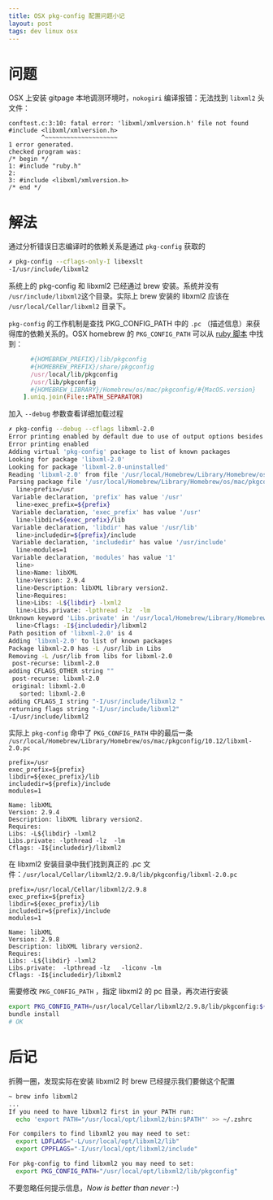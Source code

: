 ```yaml
---
title: OSX pkg-config 配置问题小记
layout: post
tags: dev linux osx
---
```




# 问题

OSX 上安装 gitpage 本地调测环境时，`nokogiri` 编译报错：无法找到 `libxml2` 头文件：

```make
conftest.c:3:10: fatal error: 'libxml/xmlversion.h' file not found
#include <libxml/xmlversion.h>
         ^~~~~~~~~~~~~~~~~~~~~
1 error generated.
checked program was:
/* begin */
1: #include "ruby.h"
2:
3: #include <libxml/xmlversion.h>
/* end */
```

# 解法

通过分析错误日志编译时的依赖关系是通过 `pkg-config` 获取的

```bash
✗ pkg-config --cflags-only-I libexslt
-I/usr/include/libxml2
```

系统上的 pkg-config 和 libxml2 已经通过 brew 安装。系统并没有 `/usr/include/libxml2`这个目录。实际上 brew 安装的 libxml2 应该在 `/usr/local/Cellar/libxml2` 目录下。

`pkg-config` 的工作机制是查找 PKG_CONFIG_PATH 中的 `.pc` （描述信息）来获得库的依赖关系的。OSX homebrew 的 `PKG_CONFIG_PATH` 可以从 [ruby 脚本](https://github.com/Homebrew/homebrew-core/blob/master/Formula/pkg-config.rb) 中找到：

```ruby
      #{HOMEBREW_PREFIX}/lib/pkgconfig
      #{HOMEBREW_PREFIX}/share/pkgconfig
      /usr/local/lib/pkgconfig
      /usr/lib/pkgconfig
      #{HOMEBREW_LIBRARY}/Homebrew/os/mac/pkgconfig/#{MacOS.version}
    ].uniq.join(File::PATH_SEPARATOR)
```

加入 `--debug` 参数查看详细加载过程

```bash
✗ pkg-config --debug --cflags libxml-2.0
Error printing enabled by default due to use of output options besides --exists, --atleast/exact/max-version or --list-all. Value of --silence-errors: 0
Error printing enabled
Adding virtual 'pkg-config' package to list of known packages
Looking for package 'libxml-2.0'
Looking for package 'libxml-2.0-uninstalled'
Reading 'libxml-2.0' from file '/usr/local/Homebrew/Library/Homebrew/os/mac/pkgconfig/10.12/libxml-2.0.pc'
Parsing package file '/usr/local/Homebrew/Library/Homebrew/os/mac/pkgconfig/10.12/libxml-2.0.pc'
  line>prefix=/usr
 Variable declaration, 'prefix' has value '/usr'
  line>exec_prefix=${prefix}
 Variable declaration, 'exec_prefix' has value '/usr'
  line>libdir=${exec_prefix}/lib
 Variable declaration, 'libdir' has value '/usr/lib'
  line>includedir=${prefix}/include
 Variable declaration, 'includedir' has value '/usr/include'
  line>modules=1
 Variable declaration, 'modules' has value '1'
  line>
  line>Name: libXML
  line>Version: 2.9.4
  line>Description: libXML library version2.
  line>Requires:
  line>Libs: -L${libdir} -lxml2
  line>Libs.private: -lpthread -lz  -lm
Unknown keyword 'Libs.private' in '/usr/local/Homebrew/Library/Homebrew/os/mac/pkgconfig/10.12/libxml-2.0.pc'
  line>Cflags: -I${includedir}/libxml2
Path position of 'libxml-2.0' is 4
Adding 'libxml-2.0' to list of known packages
Package libxml-2.0 has -L /usr/lib in Libs
Removing -L /usr/lib from libs for libxml-2.0
 post-recurse: libxml-2.0
adding CFLAGS_OTHER string ""
 post-recurse: libxml-2.0
 original: libxml-2.0
   sorted: libxml-2.0
adding CFLAGS_I string "-I/usr/include/libxml2 "
returning flags string "-I/usr/include/libxml2"
-I/usr/include/libxml2
```

实际上 `pkg-config` 命中了 `PKG_CONFIG_PATH` 中的最后一条 `/usr/local/Homebrew/Library/Homebrew/os/mac/pkgconfig/10.12/libxml-2.0.pc`

```pc
prefix=/usr
exec_prefix=${prefix}
libdir=${exec_prefix}/lib
includedir=${prefix}/include
modules=1

Name: libXML
Version: 2.9.4
Description: libXML library version2.
Requires:
Libs: -L${libdir} -lxml2
Libs.private: -lpthread -lz  -lm
Cflags: -I${includedir}/libxml2
```

在 libxml2 安装目录中我们找到真正的 .pc 文件：`/usr/local/Cellar/libxml2/2.9.8/lib/pkgconfig/libxml-2.0.pc`

```pc
prefix=/usr/local/Cellar/libxml2/2.9.8
exec_prefix=${prefix}
libdir=${exec_prefix}/lib
includedir=${prefix}/include
modules=1

Name: libXML
Version: 2.9.8
Description: libXML library version2.
Requires:
Libs: -L${libdir} -lxml2
Libs.private:  -lpthread -lz   -liconv -lm
Cflags: -I${includedir}/libxml2
```

需要修改 `PKG_CONFIG_PATH` ，指定 libxml2 的 pc 目录，再次进行安装

```bash
export PKG_CONFIG_PATH=/usr/local/Cellar/libxml2/2.9.8/lib/pkgconfig:${PKG_CONFIG_PATH}
bundle install
# OK
```

# 后记

折腾一圈，发现实际在安装 libxml2 时 brew 已经提示我们要做这个配置

```bash
~ brew info libxml2
...
If you need to have libxml2 first in your PATH run:
  echo 'export PATH="/usr/local/opt/libxml2/bin:$PATH"' >> ~/.zshrc

For compilers to find libxml2 you may need to set:
  export LDFLAGS="-L/usr/local/opt/libxml2/lib"
  export CPPFLAGS="-I/usr/local/opt/libxml2/include"

For pkg-config to find libxml2 you may need to set:
  export PKG_CONFIG_PATH="/usr/local/opt/libxml2/lib/pkgconfig"

```

不要忽略任何提示信息，_Now is better than never_ :-)
